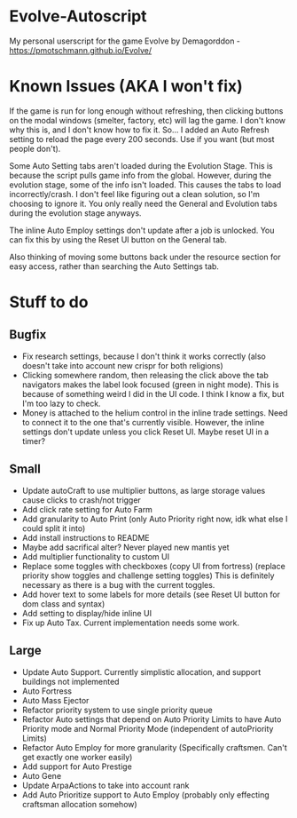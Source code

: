 # Evolve-Autoscript
My personal userscript for the game Evolve by Demagorddon - https://pmotschmann.github.io/Evolve/

# Known Issues (AKA I won't fix)
If the game is run for long enough without refreshing, then clicking buttons on the modal windows (smelter, factory, etc) will lag the game. I don't know why this is, and I don't know how to fix it. So... I added an Auto Refresh setting to reload the page every 200 seconds. Use if you want (but most people don't).

Some Auto Setting tabs aren't loaded during the Evolution Stage. This is because the script pulls game info from the global. However, during the evolution stage, some of the info isn't loaded. This causes the tabs to load incorrectly/crash. I don't feel like figuring out a clean solution, so I'm choosing to ignore it. You only really need the General and Evolution tabs during the evolution stage anyways.

The inline Auto Employ settings don't update after a job is unlocked. You can fix this by using the Reset UI button on the General tab.

Also thinking of moving some buttons back under the resource section for easy access, rather than searching the Auto Settings tab.

# Stuff to do

## Bugfix
* Fix research settings, because I don't think it works correctly (also doesn't take into account new crispr for both religions)
* Clicking somewhere random, then releasing the click above the tab navigators makes the label look focused (green in night mode). This is because of something weird I did in the UI code. I think I know a fix, but I'm too lazy to check.
* Money is attached to the helium control in the inline trade settings. Need to connect it to the one that's currently visible. However, the inline settings don't update unless you click Reset UI. Maybe reset UI in a timer?

## Small
* Update autoCraft to use multiplier buttons, as large storage values cause clicks to crash/not trigger
* Add click rate setting for Auto Farm
* Add granularity to Auto Print (only Auto Priority right now, idk what else I could split it into)
* Add install instructions to README
* Maybe add sacrifical alter? Never played new mantis yet
* Add multiplier functionality to custom UI
* Replace some toggles with checkboxes (copy UI from fortress) (replace priority show toggles and challenge setting toggles) This is definitely necessary as there is a bug with the current toggles.
* Add hover text to some labels for more details (see Reset UI button for dom class and syntax)
* Add setting to display/hide inline UI
* Fix up Auto Tax. Current implementation needs some work.

## Large
* Update Auto Support. Currently simplistic allocation, and support buildings not implemented
* Auto Fortress
* Auto Mass Ejector
* Refactor priority system to use single priority queue
* Refactor Auto settings that depend on Auto Priority Limits to have Auto Priority mode and Normal Priority Mode (independent of autoPriority Limits)
* Refactor Auto Employ for more granularity (Specifically craftsmen. Can't get exactly one worker easily)
* Add support for Auto Prestige
* Auto Gene
* Update ArpaActions to take into account rank
* Add Auto Prioritize support to Auto Employ (probably only effecting craftsman allocation somehow)